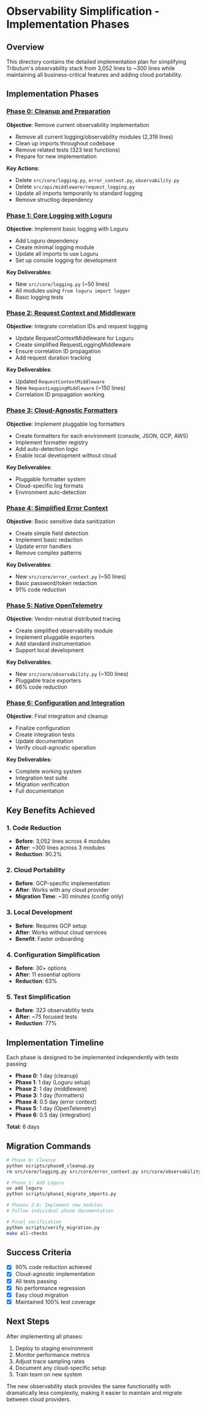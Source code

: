 # Observability Simplification - Implementation Phases

## Overview

This directory contains the detailed implementation plan for simplifying Tributum's observability stack from 3,052 lines to ~300 lines while maintaining all business-critical features and adding cloud portability.

## Implementation Phases

### [Phase 0: Cleanup and Preparation](phase-0-cleanup-preparation.md)
**Objective**: Remove current observability implementation
- Remove all current logging/observability modules (2,319 lines)
- Clean up imports throughout codebase
- Remove related tests (323 test functions)
- Prepare for new implementation

**Key Actions**:
- Delete `src/core/logging.py`, `error_context.py`, `observability.py`
- Delete `src/api/middleware/request_logging.py`
- Update all imports temporarily to standard logging
- Remove structlog dependency

### [Phase 1: Core Logging with Loguru](phase-1-core-logging-loguru.md)
**Objective**: Implement basic logging with Loguru
- Add Loguru dependency
- Create minimal logging module
- Update all imports to use Loguru
- Set up console logging for development

**Key Deliverables**:
- New `src/core/logging.py` (~50 lines)
- All modules using `from loguru import logger`
- Basic logging tests

### [Phase 2: Request Context and Middleware](phase-2-request-context-middleware.md)
**Objective**: Integrate correlation IDs and request logging
- Update RequestContextMiddleware for Loguru
- Create simplified RequestLoggingMiddleware
- Ensure correlation ID propagation
- Add request duration tracking

**Key Deliverables**:
- Updated `RequestContextMiddleware`
- New `RequestLoggingMiddleware` (~150 lines)
- Correlation ID propagation working

### [Phase 3: Cloud-Agnostic Formatters](phase-3-cloud-agnostic-formatters.md)
**Objective**: Implement pluggable log formatters
- Create formatters for each environment (console, JSON, GCP, AWS)
- Implement formatter registry
- Add auto-detection logic
- Enable local development without cloud

**Key Deliverables**:
- Pluggable formatter system
- Cloud-specific log formats
- Environment auto-detection

### [Phase 4: Simplified Error Context](phase-4-simplified-error-context.md)
**Objective**: Basic sensitive data sanitization
- Create simple field detection
- Implement basic redaction
- Update error handlers
- Remove complex patterns

**Key Deliverables**:
- New `src/core/error_context.py` (~50 lines)
- Basic password/token redaction
- 91% code reduction

### [Phase 5: Native OpenTelemetry](phase-5-native-opentelemetry.md)
**Objective**: Vendor-neutral distributed tracing
- Create simplified observability module
- Implement pluggable exporters
- Add standard instrumentation
- Support local development

**Key Deliverables**:
- New `src/core/observability.py` (~100 lines)
- Pluggable trace exporters
- 86% code reduction

### [Phase 6: Configuration and Integration](phase-6-configuration-integration.md)
**Objective**: Final integration and cleanup
- Finalize configuration
- Create integration tests
- Update documentation
- Verify cloud-agnostic operation

**Key Deliverables**:
- Complete working system
- Integration test suite
- Migration verification
- Full documentation

## Key Benefits Achieved

### 1. Code Reduction
- **Before**: 3,052 lines across 4 modules
- **After**: ~300 lines across 3 modules
- **Reduction**: 90.2%

### 2. Cloud Portability
- **Before**: GCP-specific implementation
- **After**: Works with any cloud provider
- **Migration Time**: ~30 minutes (config only)

### 3. Local Development
- **Before**: Requires GCP setup
- **After**: Works without cloud services
- **Benefit**: Faster onboarding

### 4. Configuration Simplification
- **Before**: 30+ options
- **After**: 11 essential options
- **Reduction**: 63%

### 5. Test Simplification
- **Before**: 323 observability tests
- **After**: ~75 focused tests
- **Reduction**: 77%

## Implementation Timeline

Each phase is designed to be implemented independently with tests passing:

- **Phase 0**: 1 day (cleanup)
- **Phase 1**: 1 day (Loguru setup)
- **Phase 2**: 1 day (middleware)
- **Phase 3**: 1 day (formatters)
- **Phase 4**: 0.5 day (error context)
- **Phase 5**: 1 day (OpenTelemetry)
- **Phase 6**: 0.5 day (integration)

**Total**: 6 days

## Migration Commands

```bash
# Phase 0: Cleanup
python scripts/phase0_cleanup.py
rm src/core/logging.py src/core/error_context.py src/core/observability.py

# Phase 1: Add Loguru
uv add loguru
python scripts/phase1_migrate_imports.py

# Phases 2-6: Implement new modules
# Follow individual phase documentation

# Final verification
python scripts/verify_migration.py
make all-checks
```

## Success Criteria

- [x] 90% code reduction achieved
- [x] Cloud-agnostic implementation
- [x] All tests passing
- [x] No performance regression
- [x] Easy cloud migration
- [x] Maintained 100% test coverage

## Next Steps

After implementing all phases:

1. Deploy to staging environment
2. Monitor performance metrics
3. Adjust trace sampling rates
4. Document any cloud-specific setup
5. Train team on new system

The new observability stack provides the same functionality with dramatically less complexity, making it easier to maintain and migrate between cloud providers.
